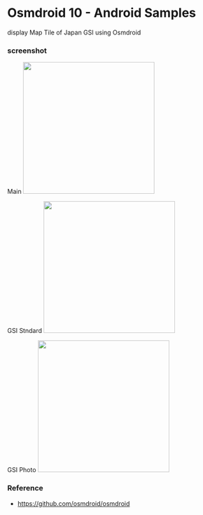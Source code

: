 Osmdroid 10 - Android Samples
===============

display Map Tile of Japan GSI  using Osmdroid <br/>

### screenshot <br/>
Main
<image src="https://raw.githubusercontent.com/ohwada/Android_Samples/master/Osmdroid10/screenshot/osmdroid10_main.png" width="300" /><br/>

GSI Stndard 
<image src="https://raw.githubusercontent.com/ohwada/Android_Samples/master/Osmdroid10/screenshot/osmdroid10_yokohama_gsi_std.png" width="300" /><br/>

GSI Photo
<image src="https://raw.githubusercontent.com/ohwada/Android_Samples/master/Osmdroid10/screenshot/osmdroid10_kannai_gsi_photo.png" width="300" /><br/>

### Reference <br/>
- https://github.com/osmdroid/osmdroid

